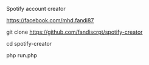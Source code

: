 Spotify account creator

https://facebook.com/mhd.fandi87

git clone https://github.com/fandiscrpt/spotify-creator

cd spotify-creator

php run.php
